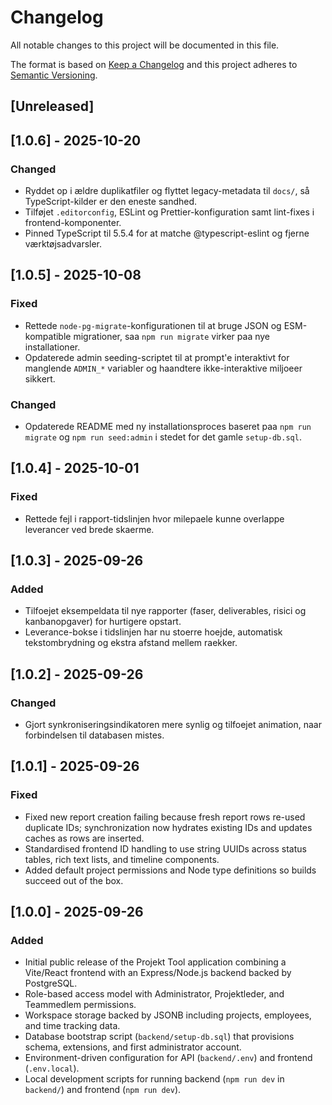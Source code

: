 # Changelog

All notable changes to this project will be documented in this file.

The format is based on [Keep a Changelog](https://keepachangelog.com/en/1.1.0/) and this project adheres to [Semantic Versioning](https://semver.org/).

## [Unreleased]

## [1.0.6] - 2025-10-20
### Changed
- Ryddet op i ældre duplikatfiler og flyttet legacy-metadata til `docs/`, så TypeScript-kilder er den eneste sandhed.
- Tilføjet `.editorconfig`, ESLint og Prettier-konfiguration samt lint-fixes i frontend-komponenter.
- Pinned TypeScript til 5.5.4 for at matche @typescript-eslint og fjerne værktøjsadvarsler.

## [1.0.5] - 2025-10-08
### Fixed
- Rettede `node-pg-migrate`-konfigurationen til at bruge JSON og ESM-kompatible migrationer, saa `npm run migrate` virker paa nye installationer.
- Opdaterede admin seeding-scriptet til at prompt'e interaktivt for manglende `ADMIN_*` variabler og haandtere ikke-interaktive miljoeer sikkert.

### Changed
- Opdaterede README med ny installationsproces baseret paa `npm run migrate` og `npm run seed:admin` i stedet for det gamle `setup-db.sql`.

## [1.0.4] - 2025-10-01
### Fixed
- Rettede fejl i rapport-tidslinjen hvor milepaele kunne overlappe leverancer ved brede skaerme.

## [1.0.3] - 2025-09-26
### Added
- Tilfoejet eksempeldata til nye rapporter (faser, deliverables, risici og kanbanopgaver) for hurtigere opstart.
- Leverance-bokse i tidslinjen har nu stoerre hoejde, automatisk tekstombrydning og ekstra afstand mellem raekker.

## [1.0.2] - 2025-09-26
### Changed
- Gjort synkroniseringsindikatoren mere synlig og tilfoejet animation, naar forbindelsen til databasen mistes.

## [1.0.1] - 2025-09-26
### Fixed
- Fixed new report creation failing because fresh report rows re-used duplicate IDs; synchronization now hydrates existing IDs and updates caches as rows are inserted.
- Standardised frontend ID handling to use string UUIDs across status tables, rich text lists, and timeline components.
- Added default project permissions and Node type definitions so builds succeed out of the box.

## [1.0.0] - 2025-09-26
### Added
- Initial public release of the Projekt Tool application combining a Vite/React frontend with an Express/Node.js backend backed by PostgreSQL.
- Role-based access model with Administrator, Projektleder, and Teammedlem permissions.
- Workspace storage backed by JSONB including projects, employees, and time tracking data.
- Database bootstrap script (`backend/setup-db.sql`) that provisions schema, extensions, and first administrator account.
- Environment-driven configuration for API (`backend/.env`) and frontend (`.env.local`).
- Local development scripts for running backend (`npm run dev` in `backend/`) and frontend (`npm run dev`).
